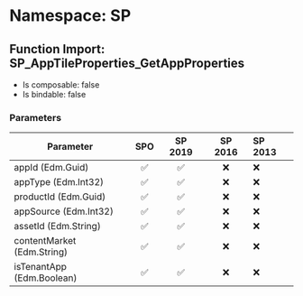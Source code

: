 # Namespace: SP

## Function Import: SP_AppTileProperties_GetAppProperties

- Is composable: false
- Is bindable: false

### Parameters

Parameter | SPO | SP 2019 | SP 2016 | SP 2013
----------|:---:|:-------:|:-------:|:-------
appId (Edm.Guid) | ✅ | ✅ | ❌ | ❌
appType (Edm.Int32) | ✅ | ✅ | ❌ | ❌
productId (Edm.Guid) | ✅ | ✅ | ❌ | ❌
appSource (Edm.Int32) | ✅ | ✅ | ❌ | ❌
assetId (Edm.String) | ✅ | ✅ | ❌ | ❌
contentMarket (Edm.String) | ✅ | ✅ | ❌ | ❌
isTenantApp (Edm.Boolean) | ✅ | ✅ | ❌ | ❌
